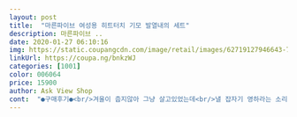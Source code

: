 ```yaml
---
layout: post 
title:  "마른파이브 여성용 히트터치 기모 발열내의 세트" 
description: 마른파이브 ..
date: 2020-01-27 06:10:16 
img: https://static.coupangcdn.com/image/retail/images/62719127946643-71f5961b-46f1-4f90-89f2-5754bacece9b.jpg 
linkUrl: https://coupa.ng/bnkzWJ 
categories: [1001] 
color: 006064 
price: 15900 
author: Ask View Shop 
cont:  "●구매후기●<br/>겨울이 춥지않아 그냥 살고있었는데<br/>낼 잡자기 영하라는 소리에 바~~로 주문ㅋ<br/>대박나세요~<br/>덕분에 마른파이브 다른 제품도 추가로 더 구매하게 되어, 지출이 늘어났으나,왠지 모르게 즐거운 마음에 구매 하게 되네요.<br/><br/>디자인도 실내복으로 착용해도 무방 할 정도로 정말 내의 같지 않은 우수한 디자인이네요.<br/><br/>따뜻한 겨울 보내세요~^^♡<br/>무게도 엄청 가볍고요.<br/><br/>아이보리색인것같은데 살짝 누런 느낌<br/>입는걸 추천 드려요ㅎㅎ<br/>입어보니 보통 77사이즈를 입는데 66~88은 길이가 넘 길어 접어서 입었어요.<br/> 회색을 재구매했어요.<br/> 이번엔 44~66을 주문했어요.<br/><br/>재질이 상당히 얆아서 겉옷을 입을때 티가 나지 않습니다.<br/>특히 두께에 비하여 보온력이 탁월하여 웬만한 내의보다는 보온성이 좋습니다.<br/>늘 마른파이브 제품을 이용하였으나, 유니클로 제품보다 내구성이나 착용감이 더 좋습니다.<br/>물론 개인적 차이는 있겠지만, 선물용으로 구매해도 부끄럽지 않을 정도로 품질도 좋은 것 같습니다.<br/><br/>주변분들에게 강추 하였습니다.<br/><br/>착용감이 좋고 부드러우며 보온이 잘 되어요.<br/> 가격대비 좋은 상품입니다.<br/><br/>창고하세요ㅎ<br/>포장 잘되서 오고 께끗 한 새상품이지만 세탁한번 하고<br/>피부에 닿는 느낌이 부드러워요.<br/> 발열기능이라고 해서 구입했어요.<br/><br/>하지만 안에 입는거라 상관없을것 같음 ㅋㅋ<br/>" 
---
```


